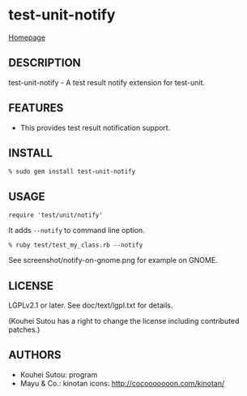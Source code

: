 # test-unit-notify

[Homepage](https://github.com/test-unit/test-unit-notify)

## DESCRIPTION

test-unit-notify - A test result notify extension for test-unit.

## FEATURES

* This provides test result notification support.

## INSTALL

    % sudo gem install test-unit-notify

## USAGE

    require 'test/unit/notify'

It adds `--notify` to command line option.

    % ruby test/test_my_class.rb --notify

See screenshot/notify-on-gnome.png for example on GNOME.

## LICENSE

LGPLv2.1 or later. See doc/text/lgpl.txt for details.

(Kouhei Sutou has a right to change the license including
contributed patches.)

## AUTHORS

* Kouhei Sutou: program
* Mayu & Co.: kinotan icons: http://cocooooooon.com/kinotan/
